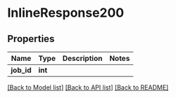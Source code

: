 # InlineResponse200

## Properties
Name | Type | Description | Notes
------------ | ------------- | ------------- | -------------
**job_id** | **int** |  | 

[[Back to Model list]](../README.md#documentation-for-models) [[Back to API list]](../README.md#documentation-for-api-endpoints) [[Back to README]](../README.md)


